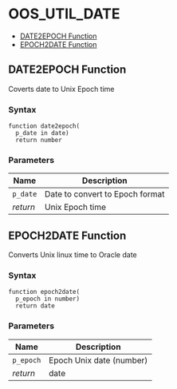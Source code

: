 # OOS_UTIL_DATE

- [DATE2EPOCH Function](#date2epoch)
- [EPOCH2DATE Function](#epoch2date)








 
## DATE2EPOCH Function<a name="date2epoch"></a>


<p>
<p>Coverts date to Unix Epoch time</p>
</p>

### Syntax
```plsql
function date2epoch(
  p_date in date)
  return number
```

### Parameters
Name | Description
--- | ---
`p_date` | Date to convert to Epoch format
*return* | Unix Epoch time
 
 





 
## EPOCH2DATE Function<a name="epoch2date"></a>


<p>
<p>Converts Unix linux time to Oracle date</p>
</p>

### Syntax
```plsql
function epoch2date(
  p_epoch in number)
  return date
```

### Parameters
Name | Description
--- | ---
`p_epoch` | Epoch Unix date (number)
*return* | date
 
 





 
